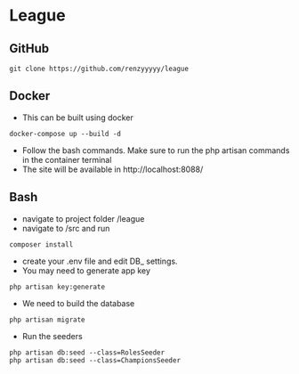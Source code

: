 # League

## GitHub
```
git clone https://github.com/renzyyyyy/league
``` 
## Docker
* This can be built using docker
```
docker-compose up --build -d
```
* Follow the bash commands. Make sure to run the php artisan commands in the container terminal
* The site will be available in http://localhost:8088/
## Bash
* navigate to project folder /league
* navigate to /src and run
```
composer install
```
* create your .env file and edit DB_ settings.
* You may need to generate app key
```
php artisan key:generate
```
* We need to build the database
```
php artisan migrate
```
* Run the seeders
```
php artisan db:seed --class=RolesSeeder
php artisan db:seed --class=ChampionsSeeder
```

